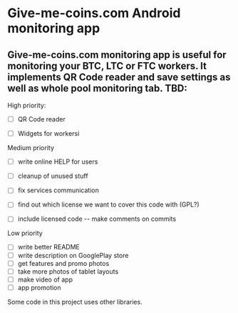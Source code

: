 Give-me-coins.com Android monitoring app
================================

Give-me-coins.com monitoring app is useful for monitoring your BTC, LTC or FTC workers. It implements QR Code reader and save settings as well as whole pool monitoring tab.
TBD:
-------------------------

High priority:
 - [ ] QR Code reader
 - [ ] Widgets for workersi


Medium priority
 - [ ] write online HELP for users
 - [ ] cleanup of unused stuff
 - [ ] fix services communication
 - [ ] find out which license we want to cover this code with (GPL?)
 - [ ] include licensed code -- make comments on commits


Low priority
 - [ ] write better README
 - [ ] write description on GooglePlay store
 - [ ] get features and promo photos
 - [ ] take more photos of tablet layouts
 - [ ] make video of app
 - [ ] app promotion

Some code in this project uses other libraries.


